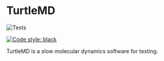 # TurtleMD
![Tests](https://github.com/infretis/turtlemd/actions/workflows/test.yaml/badge.svg)
<!-- Pytest Coverage Comment:Begin --><!-- Pytest Coverage Comment:End -->
[![Code style: black](https://img.shields.io/badge/code%20style-black-000000.svg)](https://github.com/psf/black)

TurtleMD is a slow molecular dynamics software for testing.
